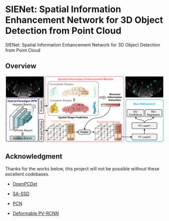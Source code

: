 # SIENet: Spatial Information Enhancement Network for 3D Object Detection from Point Cloud

SIENet: Spatial Information Enhancement Network for 3D Object Detection from Point Cloud

## Overview

<p align="center">
  <img src="docs/network_architecture.png">
</p>

## Acknowledgment

Thanks for the works below, this project will not be possible without these excellent codebases. 

* [OpenPCDet](https://github.com/open-mmlab/OpenPCDet)
* [SA-SSD](https://github.com/skyhehe123/SA-SSD)
* [PCN](https://github.com/wentaoyuan/pcn)

* [Deformable PV-RCNN](https://github.com/AutoVision-cloud/Deformable-PV-RCNN)